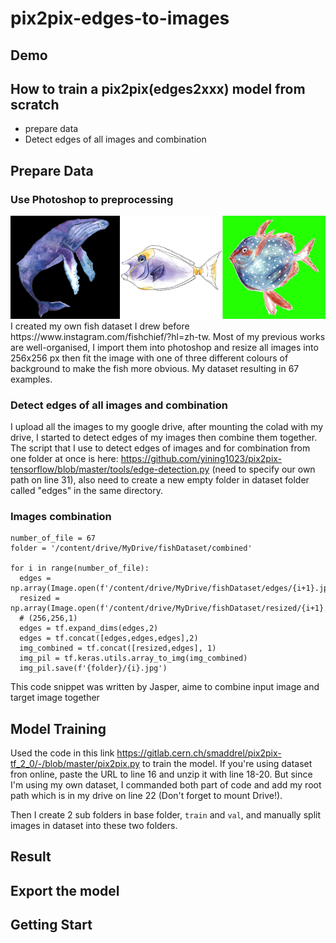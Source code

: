 # pix2pix-edges-to-images

## Demo

## How to train a pix2pix(edges2xxx) model from scratch
- prepare data
- Detect edges of all images and combination

## Prepare Data

### Use Photoshop to preprocessing
<img src="images/3bg.jpg">
I created my own fish dataset I drew before https://www.instagram.com/fishchief/?hl=zh-tw. Most of my previous works are well-organised, I import them into photoshop and resize all images into 256x256 px then fit the image with one of three different colours of background to make the fish more obvious. My dataset resulting in 67 examples.

### Detect edges of all images and combination
I upload all the images to my google drive, after mounting the colad with my drive, I started to detect edges of my images then combine them together. The script that I use to detect edges of images and for combination from one folder at once is here:
https://github.com/yining1023/pix2pix-tensorflow/blob/master/tools/edge-detection.py
(need to specify our own path on line 31), also need to create a new empty folder in dataset folder called "edges" in the same directory.

### Images combination
```
number_of_file = 67
folder = '/content/drive/MyDrive/fishDataset/combined'

for i in range(number_of_file):
  edges = np.array(Image.open(f'/content/drive/MyDrive/fishDataset/edges/{i+1}.jpg'))
  resized = np.array(Image.open(f'/content/drive/MyDrive/fishDataset/resized/{i+1}.jpg'))
  # (256,256,1)
  edges = tf.expand_dims(edges,2)
  edges = tf.concat([edges,edges,edges],2)
  img_combined = tf.concat([resized,edges], 1)
  img_pil = tf.keras.utils.array_to_img(img_combined)
  img_pil.save(f'{folder}/{i}.jpg')
```
This code snippet was written by Jasper, aime to combine input image and target image together

## Model Training

Used the code in this link https://gitlab.cern.ch/smaddrel/pix2pix-tf_2_0/-/blob/master/pix2pix.py to train the model.
If you're using dataset fron online, paste the URL to line 16 and unzip it with line 18-20. But since I'm using my own dataset, I commanded both part of code and add my root path which is in my drive on line 22 (Don't forget to mount Drive!).

Then I create 2 sub folders in base folder, ```train``` and ```val```, and manually split images in dataset into these two folders.

## Result

## Export the model

## Getting Start
